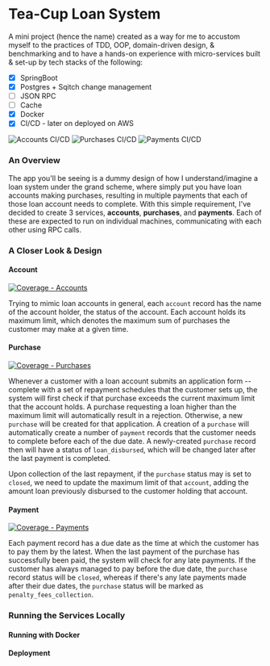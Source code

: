 # Tea-Cup Loan System  
A mini project (hence the name) created as a way for me  to accustom myself to the practices of TDD, OOP, domain-driven design, & benchmarking and to have a hands-on experience with micro-services built & set-up by tech stacks of the following:  
 - [X] SpringBoot
 - [X] Postgres + Sqitch change management
 - [ ] JSON RPC
 - [ ] Cache
 - [X] Docker 
 - [X] CI/CD - later on deployed on AWS

![Accounts CI/CD](https://github.com/sheilarezkia/teacup-loan-system/actions/workflows/accounts-cicd.yml/badge.svg)
![Purchases CI/CD](https://github.com/sheilarezkia/teacup-loan-system/actions/workflows/purchases-cicd.yml/badge.svg)
![Payments CI/CD](https://github.com/sheilarezkia/teacup-loan-system/actions/workflows/payments-cicd.yml/badge.svg)

### An Overview
The app you'll be seeing is a dummy design of how I understand/imagine a loan system under the grand scheme, where simply put you have loan accounts making purchases, resulting in multiple payments that each of those loan account needs to complete.
With this simple requirement, I've decided to create 3 services, **accounts**, **purchases**, and **payments**. Each of these are expected to run on individual machines, communicating with each other using RPC calls.

### A Closer Look & Design
#### Account
[![Coverage - Accounts](https://sonarcloud.io/api/project_badges/measure?project=srezkia_accounts&metric=coverage)](https://sonarcloud.io/dashboard?id=srezkia_accounts)
 
Trying to mimic loan accounts in general, each `account` record has the name of the account holder, the status of the account. Each account holds its maximum limit, which denotes the maximum sum of purchases the customer may make at a given time.
 
#### Purchase
 [![Coverage - Purchases](https://sonarcloud.io/api/project_badges/measure?project=srezkia_purchases&metric=coverage)](https://sonarcloud.io/dashboard?id=srezkia_purchases)
 
Whenever a customer with a loan account submits an application form -- complete with a set of repayment schedules that the customer sets up, the system will first check if that purchase exceeds the current maximum limit that the account holds. A purchase requesting a loan higher than the maximum limit will automatically result in a rejection.
Otherwise, a new `purchase` will be created for that application. A creation of a `purchase` will automatically create a number of `payment` records that the customer needs to complete before each of the due date. 
A newly-created `purchase` record then will have a status of `loan_disbursed`, which will be changed later after the last payment is completed.

Upon collection of the last repayment, if the `purchase` status may is set to `closed`, we need to update the maximum limit of that `account`, adding the amount loan previously disbursed to the customer holding that account.

#### Payment
[![Coverage - Payments](https://sonarcloud.io/api/project_badges/measure?project=srezkia_payments&metric=coverage)](https://sonarcloud.io/dashboard?id=srezkia_payments)

Each payment record has a due date as the time at which the customer has to pay them by the latest. When the last payment of the purchase has successfully been paid, the system will check for any late payments. If the customer has always managed to pay before the due date, the `purchase` record status will be `closed`, whereas if there's any late payments made after their due dates, the `purchase` status will be marked as `penalty_fees_collection`.

### Running the Services Locally

#### Running with Docker

#### Deployment